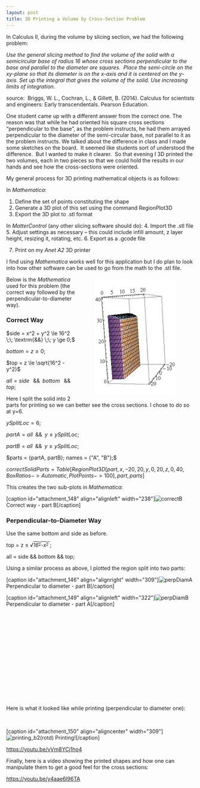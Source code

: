 ```yaml
---
layout: post
title: 3D Printing a Volume by Cross-Section Problem
---
```


<p class="Text">In Calculus II, during the volume by slicing section, we had the following problem:</p>
<span style="font-style:italic;">Use the general slicing method to find the volume of the solid with a semicircular base of radius 16 whose cross sections perpendicular to the base and parallel to the diameter are squares.  Place the​ semi-circle on the​ xy-plane so that its diameter is on the​ x-axis and it is centered on the​ y-axis. Set up the integral that gives the volume of the solid. Use increasing limits of integration. </span>

source:  Briggs, W. L., Cochran, L., & Gillett, B. (2014). Calculus for scientists and engineers: Early transcendentals. Pearson Education.

One student came up with a different answer from the correct one. The reason was that while he had oriented his square cross sections “perpendicular to the base”, as the problem instructs, he had them arrayed perpendicular to the diameter of the semi-circular base, not parallel to it as the problem instructs. We talked about the difference in class and I made some sketches on the board.  It seemed like students sort of understood the difference.  But I wanted to make it clearer.  So that evening I 3D printed the two volumes, each in two pieces so that we could hold the results in our hands and see how the cross-sections were oriented.

My general process for 3D printing mathematical objects is as follows:

In <em>Mathematica</em>:
1. Define the set of points constituting the shape
2. Generate a 3D plot of this set using the command RegionPlot3D
3. Export the 3D plot to .stl format

In <em>MatterControl </em>(any other slicing software should do):
4. Import the .stl file
5. Adjust settings as necessary – this could include infill amount, z layer height, resizing it, rotating, etc.
6. Export as a .gcode file

7. Print on my <em>Anet A2</em> 3D printer

I find using <em>Mathematica </em>works well for this application but I do plan to look into how other software can be used to go from the math to the .stl file.

<img src="images/correctA.png" align = "right" alt="Correct One" HSPACE="50" VSPACE="10" width="216" height="306">

Below is the <em>Mathematica </em>used for this problem (the correct way followed by the perpendicular-to-diameter way).
<h3>Correct Way</h3>
$side = x^2 + y^2 \le  16^2 \;\; \textrm{&&} \;\; y \ge 0;$

$bottom = z \ge 0;$

$top = z \le \sqrt{16^2 - y^2}$

$all = side  \;\;\; \textrm{&&} \;\; bottom \;\;\; \textrm{&&} \;\; top;$

Here I split the solid into 2 parts for printing so we can better see the cross sections. I chose to do so at y=6.

$ySplitLoc = 6;$

$partA = all  \;\; \textrm{&&} \;\;  y ≤ ySplitLoc;$

$partB = all  \;\; \textrm{&&} \;\;  y ≥ ySplitLoc;$

$parts = {partA, partB}; names = {"A", "B"};$

$correctSolidParts = Table[RegionPlot3D[part, {x, -20, 20}, {y, 0, 20}, {z, 0, 40}, BoxRatios -> Automatic, PlotPoints -> 100], {part, parts}]$

This creates the two sub-plots in <em>Mathematica</em>:

<!-- [caption id="attachment_147" align="alignleft" width="216"]
<img class="alignnone  wp-image-147" src="images/correctA.png" alt="correctA" width="216" height="306" /> Correct way - part A[/caption] -->


[caption id="attachment_148" align="alignleft" width="238"]<img class="alignnone  wp-image-148" src="https://ifrommer.files.wordpress.com/2019/01/correctB.png" alt="correctB" width="238" height="311" /> Correct way - part B[/caption]
<h3></h3>
<h3></h3>
<h3></h3>
<h3></h3>
<h3></h3>
<h3></h3>
<h3></h3>
<h3></h3>
<h3></h3>
<h3></h3>
<h3>Perpendicular-to-Diameter Way</h3>
Use the same bottom and side as before.

top = z ≤ √<span style="text-decoration:overline;"><i>16</i><span style="font-size:10px;vertical-align:25%;">2</span>-<i>x</i><span style="font-size:10px;vertical-align:25%;">2</span> </span>;

all = side && bottom && top;

Using a similar process as above, I plotted the region split into two parts:

[caption id="attachment_146" align="alignright" width="309"]<img class="alignnone  wp-image-146" src="https://ifrommer.files.wordpress.com/2019/01/perpDiamA.png" alt="perpDiamA" width="309" height="211" /> Perpendicular to diameter - part B[/caption]

[caption id="attachment_149" align="alignleft" width="322"]<img class="alignnone  wp-image-149" src="https://ifrommer.files.wordpress.com/2019/01/perpDiamB.png" alt="perpDiamB" width="322" height="212" /> Perpendicular to diameter - part A[/caption]

 

 

 

 

 

 

 

 

Here is what it looked like while printing (perpendicular to diameter one):

 

[caption id="attachment_150" align="aligncenter" width="309"]<img class="alignnone  wp-image-150" src="https://ifrommer.files.wordpress.com/2019/01/printing_b2rotd.jpg" alt="printing_b2(rotd)" width="309" height="316" /> Printing![/caption]

https://youtu.be/vVm8YCj1ho4

Finally, here is a video showing the printed shapes and how one can manipulate them to get a good feel for the cross sections:

https://youtu.be/y4aae6l96TA
